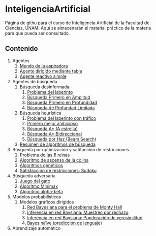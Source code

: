 # InteligenciaArtificial
Página de githu para el curso de Inteligencia Artificial de la Facultad de Ciencias, UNAM. Aquí se almacenarán el material práctico de la materia para que pueda ser consultado.

## Contenido

1. Agentes
    1. [Mundo de la aspiradora](https://VictorMijangosDeLaCruz.github.io/InteligenciaArtificial/01%20Agentes/01%20VacuumWorld.html)
    2. [Agente dirigido mediante tabla](https://VictorMijangosDeLaCruz.github.io/InteligenciaArtificial/01%20Agentes/02%20TableDrivenAgent.html)
    3. [Agente reactivo simple](https://VictorMijangosDeLaCruz.github.io/InteligenciaArtificial/01%20Agentes/03%20SimpleReflexAgent.html)
2. Agentes de búsqueda
    1. Búsqueda desinformada
        1. [Problema del laberinto](https://VictorMijangosDeLaCruz.github.io/InteligenciaArtificial/02%20Busqueda/01%20MazeProblem.html)
        2. [Búsqueda Primero en Amplitud](https://VictorMijangosDeLaCruz.github.io/InteligenciaArtificial/02%20Busqueda/02%20BreadthFirstSearch.html)
        3. [Búsqueda Primero en Profundidad](https://VictorMijangosDeLaCruz.github.io/InteligenciaArtificial/02%20Busqueda/03%20DepthFirstSearch.html)
        4. [Búsqueda de Profundad Limitada](https://VictorMijangosDeLaCruz.github.io/InteligenciaArtificial/02%20Busqueda/04%20DepthLimitedSearch.html)
    2. Búsqueda heurística
        1. [Problema del laberinto con tráfico](https://VictorMijangosDeLaCruz.github.io/InteligenciaArtificial/02%20Busqueda/05%20TrafficMazeSimulator.html)
        2. [Primero mejor ambicioso](https://VictorMijangosDeLaCruz.github.io/InteligenciaArtificial/02%20Busqueda/06%20GreedyBestFirstSearch.html)
        3. [Búsqueda A* (A estrella)](https://VictorMijangosDeLaCruz.github.io/InteligenciaArtificial/02%20Busqueda/07%20AStar.html)
        4. [Búsqueda A* Bidireccional](https://VictorMijangosDeLaCruz.github.io/InteligenciaArtificial/02%20Busqueda/08%20BidirectionalAStar.html)
        5. [Búsqueda por Haz (Beam Search)](https://VictorMijangosDeLaCruz.github.io/InteligenciaArtificial/02%20Busqueda/09%20BeamSearch.html)
    3. [Resumen de algoritmos de búsqueda](https://VictorMijangosDeLaCruz.github.io/InteligenciaArtificial/02%20Busqueda/10%20ResumenBusqueda.html)
5. Búsqueda por optimización y satifacción de restricciones
    1. [Problema de las 8 reinas](https://VictorMijangosDeLaCruz.github.io/InteligenciaArtificial/03%20Optimizacion/01%208Queens.html)
    2. [Algoritmo de ascenso de la colina](https://VictorMijangosDeLaCruz.github.io/InteligenciaArtificial/03%20Optimizacion/02%20HillClimbing.html)
    3. [Algoritmos genéticos](https://VictorMijangosDeLaCruz.github.io/InteligenciaArtificial/03%20Optimizacion/03%20Genetic.html)
    4. [Satisfacción de restricciones: Sudoku](https://VictorMijangosDeLaCruz.github.io/InteligenciaArtificial/03%20Optimizacion/04%20Sudoku.html)
6. Búsqueda adversaria
    1. [Juego del gato](https://VictorMijangosDeLaCruz.github.io/InteligenciaArtificial/03%20Optimizacion/05%20Gato.html)
    2. [Algoritmo Minimax](https://VictorMijangosDeLaCruz.github.io/InteligenciaArtificial/03%20Optimizacion/06%20Minimax.html)
    3. [Algoritmo alpha-beta](https://VictorMijangosDeLaCruz.github.io/InteligenciaArtificial/03%20Optimizacion/07%20AlphaBeta.html)
7. Modelos probabilísticos
    1. Modelos gráficos dirigidos
        1. [Red Bayesiana para el problema de Monty Hall](https://VictorMijangosDeLaCruz.github.io/InteligenciaArtificial/04%20Probabilisticos/01%20MontyHall.html)
        2. [Inferencia en red Baysiana: Muestreo por rechazo](https://VictorMijangosDeLaCruz.github.io/InteligenciaArtificial/04%20Probabilisticos/02%20RejectionSampling.html)
        3. [Inferencia en red Baysiana: Ponderación de verosimilitud](https://VictorMijangosDeLaCruz.github.io/InteligenciaArtificial/04%20Probabilisticos/03%20LikelihoodWeighting.html)
        4. [Bayes naïve (predicción de lenguaje)](https://VictorMijangosDeLaCruz.github.io/InteligenciaArtificial/04%20Probabilisticos/04%20NaiveBayes.html)
8. Aprendizaje automático
